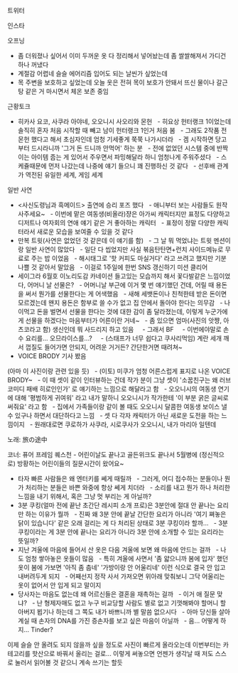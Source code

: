 


트위터



인스타

오프닝
- 좀 더워졌나 싶어서 이미 두꺼운 옷 다 정리해서 넣어놨는데 좀 쌀쌀해져서 가디건 하나 꺼냈다
- 계절감 어렵네 슬슬 에어리즘 입어도 되는 날씬가 싶었는데
- 목 주변을 보호하고 싶었는데 오늘 옷은 전혀 목이 보호가 안돼서 뜨신 물이나 갈근탕 같은 거 마시면서 체온 보존 중임

근황토크
- 히카사 요코, 사쿠라 아야네, 오오니시 사오리와 몬헌
  - 히요상 헌터랭크 1이었는데 솔직히 혼자 처음 시작할 때 빼고 남이 헌터랭크 1인거 처음 봄
  - 그래도 2작품 전 몬헌 했다고 해서 초심자인데 엄청 기세좋게 쭉쭉 나가시더라
  - 겜 시작하면 당고부터 드시라니까 '그거 돈 드니까 안먹어' 하는 분
  - 전에 없었던 시스템 중에 반짝이는 아이템 줍는 게 있어서 주우면서 파밍해달라 하니 엄청나게 주워주셨다
  - 스케쥴때문에 먼저 나갔는데 나중에 얘기 들으니 꽤 진행하신 것 같다
  - 선후배 관계가 역전된 유일한 세계, 게임 세계

일반 사연
- <사신도령님과 흑메이드> 출연에 승리 포즈 했다
  - 애니부터 보는 사람들도 원작 사주세요~
  - 이번에 맡은 여동생(비올라)쟝은 아가씨 캐릭터지만 표정도 다양하고 디저트나 여자회의 연애 얘기 같은 거 좋아하는 캐릭터
  - 표정이 정말 다양한 캐릭터라서 새로운 모습을 보여줄 수 있을 것 같다
- 만복 트윗(사연은 없었던 것 같은데 이 얘기를 함)
  - 그 날 뭐 먹었냐는 트윗 멘션이랑 일반 사연이 많았다
  - 일단 다 씹었지만 사실 볶음탄탄면+런치 사이드메뉴로 무료로 주는 밥 이었음
  - 해시태그로 '핫 커피도 마실거다' 라고 쓰려고 했지만 기분나쁠 것 같아서 말았음
  - 이걸로 1주일에 한번 SNS 갱신하기 미션 클리어
- 세이그라 6월호 이노리도감 카네이션 들고있는 모습까지 해서 꽃다발같은 느낌이었다, 어머니 날 선물은?
  - 어머니날 부근에 이거 몇 번 얘기했던 건데, 어릴 때 용돈을 써서 뭔가를 선물한다는 게 어색했음
  - 새해 세뱃돈이나 친척한테 받은 돈이면 모르겠는데 왠지 용돈은 함부로 쓸 수가 없고 집 안에서 돌아야 한다는 의무감
  - 나이먹고 돈을 벌면서 선물을 한다는 것에 대한 감이 좀 달라졌는데, 이렇게 누군가에게 선물을 하겠다는 마음부터가 어른이란 거네~
  - 좀 있으면 엄마(사진의 앗쨩, 아츠코라고 함) 생신인데 뭐 사드리지 하고 있음
    - 그래서 BF
    - 이번에야말로 손수 요리를... 오므라이스를...?
    - (스태프가 너무 쉽다고 쿠사리먹임) 계란 세개 깨서 껍질도 들어가면 안되지, 어려운 거거든? 간단한거면 때려쳐~
- VOICE BRODY 기사 봤음

(아마 이 사진이랑 관련 있을 듯)
  - (이토) 미쿠가 엄청 어른스럽게 표지로 나온 VOICE BRODY~
  - 이 때 셋이 같이 인터뷰하는 건데 작가 분이 그냥 셋이 '소꿉친구는 왜 러브코미디 패배 히로인인가' 로 얘기하는 느낌으로 해달라고 함
  - 오오니시의 여동생 연기에 대해 '평범하게 귀여워' 라고 내가 말하니 오오니시가 작가한테 '이 부분 굵은 글씨로 써줘요' 라고 함
  - 집에서 가족들이랑 같이 볼 때도 오오니시 달콤한 여동생 보이스 낼 수 있구나 하면서 대단하다고 느낌
  - 셋 다 각자 캐릭터가 아닌 새로운 도전을 하는 느낌이지
  - 원래대로면 쿠로하가 사쿠라, 시로쿠사가 오오니시, 내가 마리아 일텐데

노래: 旅の途中

코너: 퓨어 프레임 퀘스천 - 어린이날도 끝나고 골든위크도 끝나서 5월병에 (정신적으로) 방황하는 어린이들의 질문시간이 왔어요~
- 타자 빠른 사람들은 왜 엔터키를 쎄게 때릴까
  - 그러게, 어디 접수하는 분들이나 뭔가 처리하는 분들은 바쁜 와중에 항상 쎄게 치더라
  - 소리를 내고 뭔가 하나 처리한 느낌을 내기 위해서, 혹은 그냥 멋 부리는 게 아닐까?
- 3분 쿠킹(얼마 전에 끝난 초간단 레시피 소개 프로)은 3분안에 절대 안 끝나는 요리만 하는 이유가 뭘까
  - 진짜 왜 3분 안에 끝날 간단한 요리가 아니라 '여기 쪄놓은 닭이 있습니다' 같은 오래 걸리는 게 다 처리된 상태로 3분 쿠킹이라 할까...
  - 3분 쿠킹이라는 게 3분 안에 끝나는 요리가 아니라 3분 안에 소개할 수 있는 요리라는 뜻일까?
- 지난 겨울에 마음에 들어서 산 옷은 다음 겨울에 보면 왜 마음에 안드는 걸까
  - 나도 엄청 쌓아놓은 옷들이 많음
  - 특히 겨울에 사면서 '좀 얇으니까 봄에 입자' 했던 옷이 봄에 가보면 '아직 좀 춥네' '가방이랑 안 어울리네' 이런 식으로 결국 안 입고 내버려두게 되지
  - 어째선지 정작 사서 가져오면 위아래 맞춰보니 그닥 어울리는 옷이 없어서 안 입게 되고 말이지
- 당사자는 마음도 없는데 왜 어르신들은 결혼을 재촉하는 걸까
  - 이거 애 질문 맞냐?
  - 난 형제자매도 없고 누구 비교당할 사람도 별로 없고 기껏해봐야 할머니 할아버지 뵙기나 하는데 그 쪽도 내가 바쁘니까 별 말씀 없으시다
  - 아마 당신들 살아 계실 때 손자의 DNA를 가진 증손자를 보고 싶은 마음이 아닐까
  - 음... 어떻게 하지... Tinder?

이제 슬슬 안 올려도 되지 않을까 싶을 정도로 사진이 빠르게 올라오는데
이번부터는 카테고리를 핫산으로 바꿔서 올리는 걸로...
이렇게 써놓으면 언젠가 생각날 때 저도 스스로 눌러서 읽어볼 것 같으니 계속 쓰기는 할듯
